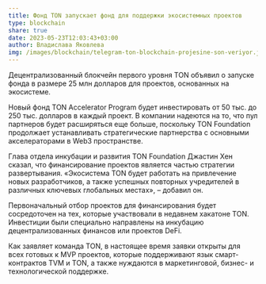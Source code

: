 ```yaml
---
title: Фонд TON запускает фонд для поддержки экосистемных проектов
type: blockchain
share: true
date: 2023-05-23T12:03:43+03:00
author: Владислава Яковлева
img: /images/blockchain/telegram-ton-blockchain-projesine-son-veriyor.jpg
---
```

Децентрализованный блокчейн первого уровня TON объявил о запуске фонда в размере 25 млн долларов для проектов, основанных на экосистеме.

Новый фонд TON Accelerator Program будет инвестировать от 50 тыс. до 250 тыс. долларов в каждый проект. В компании надеются на то, что пул партнеров будет расширяться еще больше, поскольку TON Foundation продолжает устанавливать стратегические партнерства с основными акселераторами в Web3 пространстве.

Глава отдела инкубации и развития TON Foundation Джастин Хен сказал, что финансирование проектов является частью стратегии развертывания. «Экосистема TON будет работать на привлечение новых разработчиков, а также успешных повторных учредителей в различных ключевых глобальных местах», – добавил он.

Первоначальный отбор проектов для финансирования будет сосредоточен на тех, которые участвовали в недавнем хакатоне TON. Инвестиции были специально направлены на инкубацию децентрализованных финансов или проектов DeFi.

Как заявляет команда TON, в настоящее время заявки открыты для всех готовых к MVP проектов, которые поддерживают язык смарт-контрактов TVM и TON, а также нуждаются в маркетинговой, бизнес- и технологической поддержке.